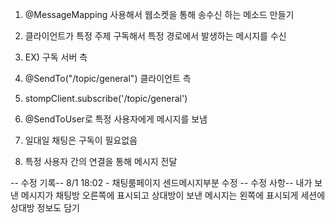 1. @MessageMapping 사용해서 웹소켓을 통해 송수신 하는 메소드 만들기
2. 클라이언트가 특정 주제 구독해서 특정 경로에서 발생하는 메시지를 수신
3. EX) 구독 
서버 측
4. @SendTo("/topic/general")
클라이언트 측
5. stompClient.subscribe('/topic/general')

6. @SendToUser로 특정 사용자에게 메시지를 보냄
7. 일대일 채팅은 구독이 필요없음
8. 특정 사용자 간의 연결을 통해 메시지 전달


-- 수정 기록--
8/1 18:02 - 채팅룸페이지 센드메시지부분 수정
-- 수정 사항--
내가 보낸 메시지가 채팅방 오른쪽에 표시되고 상대방이 보낸 메시지는 왼쪽에 표시되게
세션에 상대방 정보도 담기 


